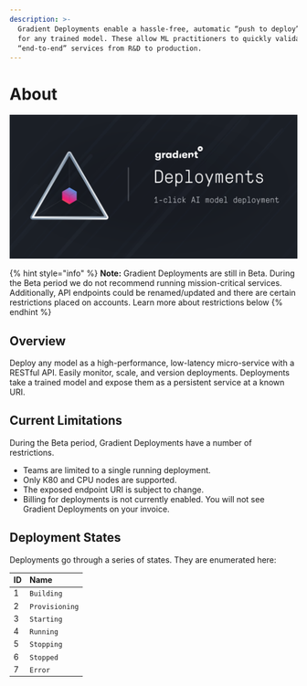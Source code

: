 ```yaml
---
description: >-
  Gradient Deployments enable a hassle-free, automatic “push to deploy” option
  for any trained model. These allow ML practitioners to quickly validate
  “end-to-end” services from R&D to production.
---
```


# About

![](../.gitbook/assets/image%20%2811%29.png)

{% hint style="info" %}
**Note:** Gradient Deployments are still in Beta. During the Beta period we do not recommend running mission-critical services. Additionally, API endpoints could be renamed/updated and there are certain restrictions placed on accounts. Learn more about restrictions below
{% endhint %}

## Overview

Deploy any model as a high-performance, low-latency micro-service with a RESTful API. Easily monitor, scale, and version deployments.  Deployments take a trained model and expose them as a persistent service at a known URI.

## Current Limitations

During the Beta period, Gradient Deployments have a number of restrictions.

* Teams are limited to a single running deployment. 
* Only K80 and CPU nodes are supported.
* The exposed endpoint URI is subject to change.
* Billing for deployments is not currently enabled. You will not see Gradient Deployments on your invoice.

## Deployment States

Deployments go through a series of states. They are enumerated here:

| ID | Name |
| :--- | :--- |
| 1 |  `Building`  |
| 2 | `Provisioning` |
| 3 | `Starting` |
| 4 | `Running` |
| 5 | `Stopping` |
| 6 | `Stopped` |
| 7 | `Error` |

